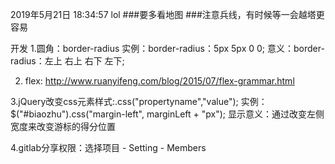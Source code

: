 2019年5月21日 18:34:57
lol
###要多看地图
###注意兵线，有时候等一会越塔更容易


开发
1.圆角：border-radius
实例：border-radius：5px 5px 0 0;
意义：border-radius：左上 右上 右下 左下;

2. flex: http://www.ruanyifeng.com/blog/2015/07/flex-grammar.html

3.jQuery改变css元素样式:.css("propertyname","value");
实例：        $("#biaozhu").css("margin-left", marginLeft + "px");
显示意义：通过改变左侧宽度来改变游标的得分位置

4.gitlab分享权限：选择项目 - Setting - Members
